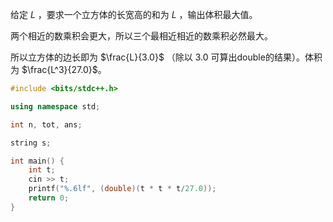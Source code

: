 给定 $L$ ，要求一个立方体的长宽高的和为 $L$ ，输出体积最大值。

两个相近的数乘积会更大，所以三个最相近相近的数乘积必然最大。

所以立方体的边长即为 $\frac{L}{3.0}$ （除以 $3.0$ 可算出double的结果）。体积为 $\frac{L^3}{27.0}$。

```cpp
#include <bits/stdc++.h>

using namespace std;

int n, tot, ans;

string s;

int main() {
	int t;
	cin >> t;
	printf("%.6lf", (double)(t * t * t/27.0));
	return 0;
}
```